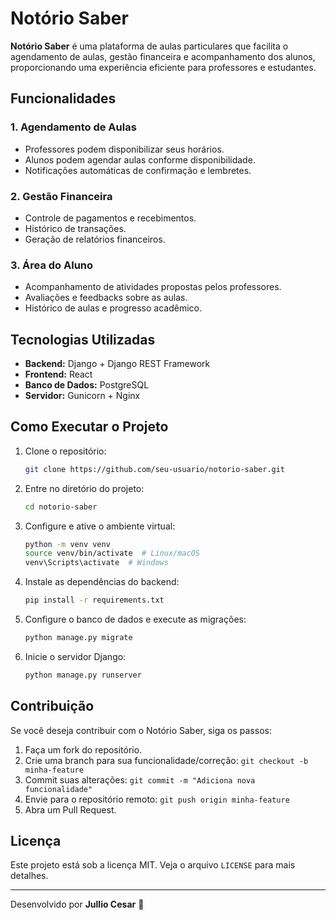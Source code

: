 # Notório Saber

**Notório Saber** é uma plataforma de aulas particulares que facilita o agendamento de aulas, gestão financeira e acompanhamento dos alunos, proporcionando uma experiência eficiente para professores e estudantes.

## Funcionalidades

### 1. Agendamento de Aulas
- Professores podem disponibilizar seus horários.
- Alunos podem agendar aulas conforme disponibilidade.
- Notificações automáticas de confirmação e lembretes.

### 2. Gestão Financeira
- Controle de pagamentos e recebimentos.
- Histórico de transações.
- Geração de relatórios financeiros.

### 3. Área do Aluno
- Acompanhamento de atividades propostas pelos professores.
- Avaliações e feedbacks sobre as aulas.
- Histórico de aulas e progresso acadêmico.

## Tecnologias Utilizadas
- **Backend:** Django + Django REST Framework
- **Frontend:** React
- **Banco de Dados:** PostgreSQL
- **Servidor:** Gunicorn + Nginx

## Como Executar o Projeto

1. Clone o repositório:
   ```sh
   git clone https://github.com/seu-usuario/notorio-saber.git
   ```
2. Entre no diretório do projeto:
   ```sh
   cd notorio-saber
   ```
3. Configure e ative o ambiente virtual:
   ```sh
   python -m venv venv
   source venv/bin/activate  # Linux/macOS
   venv\Scripts\activate  # Windows
   ```
4. Instale as dependências do backend:
   ```sh
   pip install -r requirements.txt
   ```
5. Configure o banco de dados e execute as migrações:
   ```sh
   python manage.py migrate
   ```
6. Inicie o servidor Django:
   ```sh
   python manage.py runserver
   ```


## Contribuição
Se você deseja contribuir com o Notório Saber, siga os passos:
1. Faça um fork do repositório.
2. Crie uma branch para sua funcionalidade/correção: `git checkout -b minha-feature`
3. Commit suas alterações: `git commit -m "Adiciona nova funcionalidade"`
4. Envie para o repositório remoto: `git push origin minha-feature`
5. Abra um Pull Request.

## Licença
Este projeto está sob a licença MIT. Veja o arquivo `LICENSE` para mais detalhes.

---
Desenvolvido por **Jullio Cesar** 🚀

